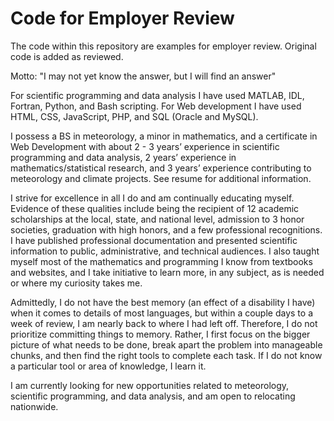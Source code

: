 # Code for Employer Review

The code within this repository are examples for employer review.  Original code is added as reviewed.


Motto:  "I may not yet know the answer, but I will find an answer"


For scientific programming and data analysis I have used MATLAB, IDL, Fortran, Python, and Bash scripting.
For Web development I have used HTML, CSS, JavaScript, PHP, and SQL (Oracle and MySQL).

I possess a BS in meteorology, a minor in mathematics, and a certificate in Web Development with about 2 - 3 years’ experience in scientific programming and data analysis, 2 years’ experience in mathematics/statistical research, and 3 years’ experience contributing to meteorology and climate projects.  See resume for additional information.

I strive for excellence in all I do and am continually educating myself.  Evidence of these qualities include being the recipient of 12 academic scholarships at the local, state, and national level, admission to 3 honor societies, graduation with high honors, and a few professional recognitions.  I have published professional documentation and presented scientific information to public, administrative, and technical audiences.  I also taught myself most of the mathematics and programming I know from textbooks and websites, and I take initiative to learn more, in any subject, as is needed or where my curiosity takes me.  

Admittedly, I do not have the best memory (an effect of a disability I have) when it comes to details of most languages, but within a couple days to a week of review, I am nearly back to where I had left off.  Therefore, I do not prioritize committing things to memory.  Rather, I first focus on the bigger picture of what needs to be done, break apart the problem into manageable chunks, and then find the right tools to complete each task.  If I do not know a particular tool or area of knowledge, I learn it.

I am currently looking for new opportunities related to meteorology, scientific programming, and data analysis, and am open to relocating nationwide.
